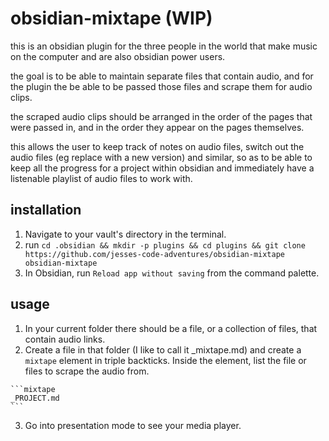 # obsidian-mixtape (WIP)

this is an obsidian plugin for the three people in the world that make music on the computer and are also obsidian power users.

the goal is to be able to maintain separate files that contain audio, and for the plugin the be able to be passed those files and scrape them for audio clips.

the scraped audio clips should be arranged in the order of the pages that were passed in, and in the order they appear on the pages themselves.

this allows the user to keep track of notes on audio files, switch out the audio files (eg replace with a new version) and similar, so as to be able to keep all the progress for a project within obsidian and immediately have a listenable playlist of audio files to work with.

## installation

1. Navigate to your vault's directory in the terminal.
2. run `cd .obsidian && mkdir -p plugins && cd plugins && git clone https://github.com/jesses-code-adventures/obsidian-mixtape obsidian-mixtape`
3. In Obsidian, run `Reload app without saving` from the command palette.

## usage

1. In your current folder there should be a file, or a collection of files, that contain audio links.
2. Create a file in that folder (I like to call it \_mixtape.md) and create a `mixtape` element in triple backticks. Inside the element, list the file or files to scrape the audio from.

````text
```mixtape
_PROJECT.md
```
````

3. Go into presentation mode to see your media player.
